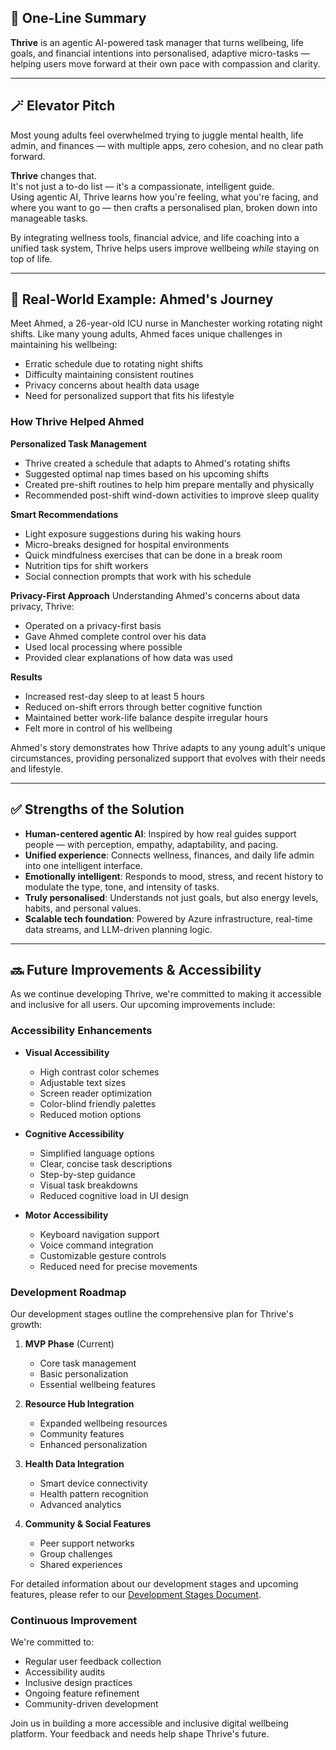 ## 🧠 One-Line Summary
**Thrive** is an agentic AI-powered task manager that turns wellbeing, life goals, and financial intentions into personalised, adaptive micro-tasks — helping users move forward at their own pace with compassion and clarity.

---

## 🪄 Elevator Pitch
Most young adults feel overwhelmed trying to juggle mental health, life admin, and finances — with multiple apps, zero cohesion, and no clear path forward.

**Thrive** changes that.  
It's not just a to-do list — it's a compassionate, intelligent guide.  
Using agentic AI, Thrive learns how you're feeling, what you're facing, and where you want to go — then crafts a personalised plan, broken down into manageable tasks.  

By integrating wellness tools, financial advice, and life coaching into a unified task system, Thrive helps users improve wellbeing *while* staying on top of life.

---

## 📖 Real-World Example: Ahmed's Journey

Meet Ahmed, a 26-year-old ICU nurse in Manchester working rotating night shifts. Like many young adults, Ahmed faces unique challenges in maintaining his wellbeing:

- Erratic schedule due to rotating night shifts
- Difficulty maintaining consistent routines
- Privacy concerns about health data usage
- Need for personalized support that fits his lifestyle

### How Thrive Helped Ahmed

**Personalized Task Management**
- Thrive created a schedule that adapts to Ahmed's rotating shifts
- Suggested optimal nap times based on his upcoming shifts
- Created pre-shift routines to help him prepare mentally and physically
- Recommended post-shift wind-down activities to improve sleep quality

**Smart Recommendations**
- Light exposure suggestions during his waking hours
- Micro-breaks designed for hospital environments
- Quick mindfulness exercises that can be done in a break room
- Nutrition tips for shift workers
- Social connection prompts that work with his schedule

**Privacy-First Approach**
Understanding Ahmed's concerns about data privacy, Thrive:
- Operated on a privacy-first basis
- Gave Ahmed complete control over his data
- Used local processing where possible
- Provided clear explanations of how data was used

**Results**
- Increased rest-day sleep to at least 5 hours
- Reduced on-shift errors through better cognitive function
- Maintained better work-life balance despite irregular hours
- Felt more in control of his wellbeing

Ahmed's story demonstrates how Thrive adapts to any young adult's unique circumstances, providing personalized support that evolves with their needs and lifestyle.

---

## ✅ Strengths of the Solution

- **Human-centered agentic AI**: Inspired by how real guides support people — with perception, empathy, adaptability, and pacing.
- **Unified experience**: Connects wellness, finances, and daily life admin into one intelligent interface.
- **Emotionally intelligent**: Responds to mood, stress, and recent history to modulate the type, tone, and intensity of tasks.
- **Truly personalised**: Understands not just goals, but also energy levels, habits, and personal values.
- **Scalable tech foundation**: Powered by Azure infrastructure, real-time data streams, and LLM-driven planning logic.

---

## 🔜 Future Improvements & Accessibility

As we continue developing Thrive, we're committed to making it accessible and inclusive for all users. Our upcoming improvements include:

### Accessibility Enhancements
- **Visual Accessibility**
  - High contrast color schemes
  - Adjustable text sizes
  - Screen reader optimization
  - Color-blind friendly palettes
  - Reduced motion options

- **Cognitive Accessibility**
  - Simplified language options
  - Clear, concise task descriptions
  - Step-by-step guidance
  - Visual task breakdowns
  - Reduced cognitive load in UI design

- **Motor Accessibility**
  - Keyboard navigation support
  - Voice command integration
  - Customizable gesture controls
  - Reduced need for precise movements

### Development Roadmap
Our development stages outline the comprehensive plan for Thrive's growth:

1. **MVP Phase** (Current)
   - Core task management
   - Basic personalization
   - Essential wellbeing features

2. **Resource Hub Integration**
   - Expanded wellbeing resources
   - Community features
   - Enhanced personalization

3. **Health Data Integration**
   - Smart device connectivity
   - Health pattern recognition
   - Advanced analytics

4. **Community & Social Features**
   - Peer support networks
   - Group challenges
   - Shared experiences

For detailed information about our development stages and upcoming features, please refer to our [Development Stages Document](development-stages.md).

### Continuous Improvement
We're committed to:
- Regular user feedback collection
- Accessibility audits
- Inclusive design practices
- Ongoing feature refinement
- Community-driven development

Join us in building a more accessible and inclusive digital wellbeing platform. Your feedback and needs help shape Thrive's future.


